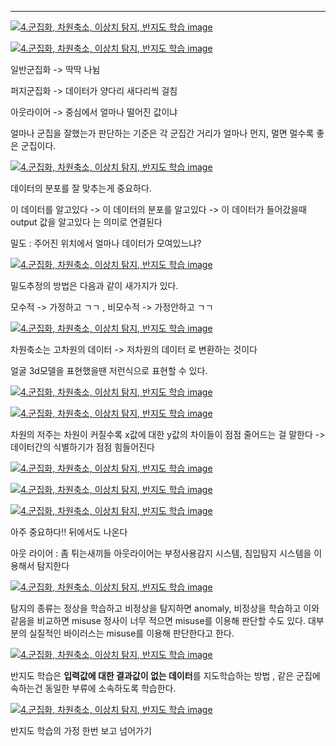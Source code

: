 ---

[![4.군집화, 차원축소, 이상치 탐지, 반지도 학습 image](https://slid-capture.s3.ap-northeast-2.amazonaws.com/public/capture_images/aadf7ff43a604fae9de5b4e6e70eff4b/dd355cac-c8f4-4a89-9d1b-eef49e60125d.png)](https://slid.cc/vdocs/aadf7ff43a604fae9de5b4e6e70eff4b?v=7cc6bcae54be4ee3aa1b5f3c9754f821&start=223.532685)

[![4.군집화, 차원축소, 이상치 탐지, 반지도 학습 image](https://slid-capture.s3.ap-northeast-2.amazonaws.com/public/capture_images/aadf7ff43a604fae9de5b4e6e70eff4b/c57fe209-de19-40bb-a667-36ab32afdcda.png)](https://slid.cc/vdocs/aadf7ff43a604fae9de5b4e6e70eff4b?v=7cc6bcae54be4ee3aa1b5f3c9754f821&start=336.295732)

일반군집화 -> 딱딱 나뉨

퍼지군집화 -> 데이터가 양다리 새다리씩 걸침

아웃라이어 -> 중심에서 얼마나 떨어진 값이냐

얼마나 군집을 잘했는가 판단하는 기준은 각 군집간 거리가 얼마나 먼지, 멀면 멀수록 좋은 군집이다.

[![4.군집화, 차원축소, 이상치 탐지, 반지도 학습 image](https://slid-capture.s3.ap-northeast-2.amazonaws.com/public/capture_images/aadf7ff43a604fae9de5b4e6e70eff4b/b80f3c32-9d30-4fe0-9fa1-444681a42bec.png)](https://slid.cc/vdocs/aadf7ff43a604fae9de5b4e6e70eff4b?v=7cc6bcae54be4ee3aa1b5f3c9754f821&start=480.49047)

데이터의 분포를 잘 맞추는게 중요하다.

이 데이터를 알고있다 -> 이 데이터의 분포를 알고있다 -> 이 데이터가 들어갔을때 output 값을 알고있다 는 의미로 연결된다

밀도 : 주어진 위치에서 얼마나 데이터가 모여있느냐?

[![4.군집화, 차원축소, 이상치 탐지, 반지도 학습 image](https://slid-capture.s3.ap-northeast-2.amazonaws.com/public/capture_images/aadf7ff43a604fae9de5b4e6e70eff4b/c8f462be-1e91-4441-91ee-552f76928642.png)](https://slid.cc/vdocs/aadf7ff43a604fae9de5b4e6e70eff4b?v=7cc6bcae54be4ee3aa1b5f3c9754f821&start=893.336745)

밀도추정의 방법은 다음과 같이 새가지가 있다.

모수적 -> 가정하고 ㄱㄱ , 비모수적 -> 가정안하고 ㄱㄱ

[![4.군집화, 차원축소, 이상치 탐지, 반지도 학습 image](https://slid-capture.s3.ap-northeast-2.amazonaws.com/public/capture_images/aadf7ff43a604fae9de5b4e6e70eff4b/e9e9ecaf-6079-4dc5-821e-b9ef9bca6f60.png)](https://slid.cc/vdocs/aadf7ff43a604fae9de5b4e6e70eff4b?v=7cc6bcae54be4ee3aa1b5f3c9754f821&start=1062.616705)

차원축소는 고차원의 데이터 -> 저차원의 데이터 로 변환하는 것이다

얼굴 3d모델을 표현했을땐 저런식으로 표현할 수 있다.

[![4.군집화, 차원축소, 이상치 탐지, 반지도 학습 image](https://slid-capture.s3.ap-northeast-2.amazonaws.com/public/capture_images/aadf7ff43a604fae9de5b4e6e70eff4b/f8886c0d-e14b-4842-a1bd-50724a49646c.png)](https://slid.cc/vdocs/aadf7ff43a604fae9de5b4e6e70eff4b?v=7cc6bcae54be4ee3aa1b5f3c9754f821&start=1272.737685)

[![4.군집화, 차원축소, 이상치 탐지, 반지도 학습 image](https://slid-capture.s3.ap-northeast-2.amazonaws.com/public/capture_images/aadf7ff43a604fae9de5b4e6e70eff4b/1bfcab84-5f37-4730-8fca-fd2a5a7f2d88.png)](https://slid.cc/vdocs/aadf7ff43a604fae9de5b4e6e70eff4b?v=162140689ab3400392c209761e1d0402&start=42.015241)

차원의 저주는 차원이 커질수록 x값에 대한 y값의 차이들이 점점 줄어드는 걸 말한다 -> 데이터간의 식별하기가 점점 힘들어진다

[![4.군집화, 차원축소, 이상치 탐지, 반지도 학습 image](https://slid-capture.s3.ap-northeast-2.amazonaws.com/public/capture_images/aadf7ff43a604fae9de5b4e6e70eff4b/1c68be5b-ec64-46de-975a-e4c551c9e375.png)](https://slid.cc/vdocs/aadf7ff43a604fae9de5b4e6e70eff4b?v=162140689ab3400392c209761e1d0402&start=303.803904)

[![4.군집화, 차원축소, 이상치 탐지, 반지도 학습 image](https://slid-capture.s3.ap-northeast-2.amazonaws.com/public/capture_images/aadf7ff43a604fae9de5b4e6e70eff4b/02866fca-3bfb-4a41-a0ea-e145a9e77241.png)](https://slid.cc/vdocs/aadf7ff43a604fae9de5b4e6e70eff4b?v=162140689ab3400392c209761e1d0402&start=518.238808)

[![4.군집화, 차원축소, 이상치 탐지, 반지도 학습 image](https://slid-capture.s3.ap-northeast-2.amazonaws.com/public/capture_images/aadf7ff43a604fae9de5b4e6e70eff4b/0b088172-90d1-42df-a7e8-9b9f2cd0fb39.png)](https://slid.cc/vdocs/aadf7ff43a604fae9de5b4e6e70eff4b?v=162140689ab3400392c209761e1d0402&start=727.354308)

아주 중요하다!! 뒤에서도 나온다

아웃 라이어 : 좀 튀는새끼들 아웃라이어는 부정사용감지 시스템, 침입탐지 시스템을 이용해서 탐지한다

[![4.군집화, 차원축소, 이상치 탐지, 반지도 학습 image](https://slid-capture.s3.ap-northeast-2.amazonaws.com/public/capture_images/aadf7ff43a604fae9de5b4e6e70eff4b/ec2e6cea-ac5b-44ea-8bd3-a884d0ceb3f8.png)](https://slid.cc/vdocs/aadf7ff43a604fae9de5b4e6e70eff4b?v=162140689ab3400392c209761e1d0402&start=935.907283)

탐지의 종류는 정상을 학습하고 비정상을 탐지하면 anomaly, 비정상을 학습하고 이와 같음을 비교하면 misuse 정사이 너무 적으면 misuse를 이용해 판단할 수도 있다. 대부분의 실질적인 바이러스는 misuse를 이용해 판단한다고 한다.

[![4.군집화, 차원축소, 이상치 탐지, 반지도 학습 image](https://slid-capture.s3.ap-northeast-2.amazonaws.com/public/capture_images/aadf7ff43a604fae9de5b4e6e70eff4b/82d7b8b9-731d-40e9-aa51-761a9def6a90.png)](https://slid.cc/vdocs/aadf7ff43a604fae9de5b4e6e70eff4b?v=162140689ab3400392c209761e1d0402&start=1228.632276)

반지도 학습은 **입력값에 대한 결과값이 없는 데이터**를 지도학습하는 방법 , 같은 군집에 속하는건 동일한 부류에 소속하도록 학습한다.

[![4.군집화, 차원축소, 이상치 탐지, 반지도 학습 image](https://slid-capture.s3.ap-northeast-2.amazonaws.com/public/capture_images/aadf7ff43a604fae9de5b4e6e70eff4b/106f9f44-0a5b-4b32-a224-e312121129fb.png)](https://slid.cc/vdocs/aadf7ff43a604fae9de5b4e6e70eff4b?v=162140689ab3400392c209761e1d0402&start=1282.872437)

반지도 학습의 가정 한번 보고 넘어가기
